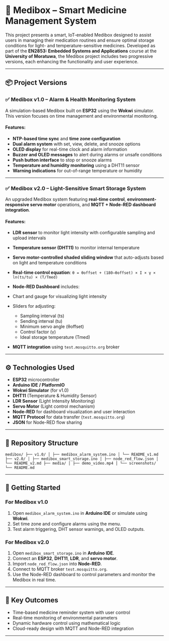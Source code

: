 # 💊 Medibox – Smart Medicine Management System

This project presents a smart, IoT-enabled Medibox designed to assist users in managing their medication routines and ensure optimal storage conditions for light- and temperature-sensitive medicines. Developed as part of the **EN2853: Embedded Systems and Applications** course at the **University of Moratuwa**, the Medibox project includes two progressive versions, each enhancing the functionality and user experience.

---

## 📦 Project Versions

### ✅ Medibox v1.0 – Alarm & Health Monitoring System
A simulation-based Medibox built on **ESP32** using the **Wokwi** simulator. This version focuses on time management and environmental monitoring.

#### Features:
- **NTP-based time sync** and **time zone configuration**
- **Dual alarm system** with set, view, delete, and snooze options
- **OLED display** for real-time clock and alarm information
- **Buzzer and OLED messages** to alert during alarms or unsafe conditions
- **Push button interface** to stop or snooze alarms
- **Temperature and humidity monitoring** using a DHT11 sensor
- **Warning indications** for out-of-range temperature or humidity

---

### ✅ Medibox v2.0 – Light-Sensitive Smart Storage System
An upgraded Medibox system featuring **real-time control**, **environment-responsive servo motor** operations, and **MQTT + Node-RED dashboard integration**.

#### Features:
- **LDR sensor** to monitor light intensity with configurable sampling and upload intervals
- **Temperature sensor (DHT11)** to monitor internal temperature
- **Servo motor-controlled shaded sliding window** that auto-adjusts based on light and temperature conditions
- **Real-time control equation**:
`θ = θoffset + (180−θoffset) × I × γ × ln(ts/tu) × (T/Tmed)`

- **Node-RED Dashboard** includes:
- Chart and gauge for visualizing light intensity
- Sliders for adjusting:
  - Sampling interval (ts)
  - Sending interval (tu)
  - Minimum servo angle (θoffset)
  - Control factor (γ)
  - Ideal storage temperature (Tmed)
- **MQTT integration** using `test.mosquitto.org` broker

---

## ⚙️ Technologies Used
- **ESP32** microcontroller
- **Arduino IDE / PlatformIO**
- **Wokwi Simulator** (for v1.0)
- **DHT11** (Temperature & Humidity Sensor)
- **LDR Sensor** (Light Intensity Monitoring)
- **Servo Motor** (Light control mechanism)
- **Node-RED** for dashboard visualization and user interaction
- **MQTT Protocol** for data transfer (`test.mosquitto.org`)
- **JSON** for Node-RED flow sharing

---

## 📁 Repository Structure

`medibox/
├── v1.0/
│ ├── medibox_alarm_system.ino
│ └── README_v1.md
├── v2.0/
│ ├── medibox_smart_storage.ino
│ ├── node_red_flow.json
│ └── README_v2.md
├── media/
│ ├── demo_video.mp4
│ └── screenshots/
└── README.md`


---

## 🚀 Getting Started

### For Medibox v1.0
1. Open `medibox_alarm_system.ino` in **Arduino IDE** or simulate using **Wokwi**.
2. Set time zone and configure alarms using the menu.
3. Test alarm triggering, DHT sensor warnings, and OLED outputs.

### For Medibox v2.0
1. Open `medibox_smart_storage.ino` in **Arduino IDE**.
2. Connect an **ESP32**, **DHT11**, **LDR**, and **servo motor**.
3. Import `node_red_flow.json` into **Node-RED**.
4. Connect to MQTT broker `test.mosquitto.org`.
5. Use the Node-RED dashboard to control parameters and monitor the Medibox in real time.

---

## 🎯 Key Outcomes

- Time-based medicine reminder system with user control
- Real-time monitoring of environmental parameters
- Dynamic hardware control using mathematical logic
- Cloud-ready design with MQTT and Node-RED integration

---
